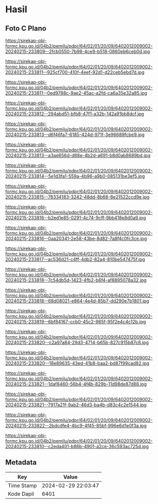 # Hasil

## Foto C Plano

https://sirekap-obj-formc.kpu.go.id/04b2/pemilu/pdpr/64/02/01/20/09/6402012009002-20240215-233809--2fcb0550-7b98-4ce9-b518-0860eb6ceb0d.jpg

https://sirekap-obj-formc.kpu.go.id/04b2/pemilu/pdpr/64/02/01/20/09/6402012009002-20240215-233811--925cf700-410f-4eef-92d1-d22ceb5ebd7d.jpg

https://sirekap-obj-formc.kpu.go.id/04b2/pemilu/pdpr/64/02/01/20/09/6402012009002-20240215-233811--0ed9788c-9ae2-45ac-a2fd-ca6a35e32a85.jpg

https://sirekap-obj-formc.kpu.go.id/04b2/pemilu/pdpr/64/02/01/20/09/6402012009002-20240215-233812--294abd51-bfb8-47f1-a32b-142a91bb8dcf.jpg

https://sirekap-obj-formc.kpu.go.id/04b2/pemilu/pdpr/64/02/01/20/09/6402012009002-20240215-233813--d6f46fa7-6185-424d-971f-3e96689fcbe9.jpg

https://sirekap-obj-formc.kpu.go.id/04b2/pemilu/pdpr/64/02/01/20/09/6402012009002-20240215-233813--a3ae656d-d88e-4b2d-a691-b8d0ab8689bd.jpg

https://sirekap-obj-formc.kpu.go.id/04b2/pemilu/pdpr/64/02/01/20/09/6402012009002-20240215-233814--5e1d3fa1-559a-4b96-a9b0-085131be3ef5.jpg

https://sirekap-obj-formc.kpu.go.id/04b2/pemilu/pdpr/64/02/01/20/09/6402012009002-20240215-233815--78334183-3242-48dd-8b68-8e21522ccd9e.jpg

https://sirekap-obj-formc.kpu.go.id/04b2/pemilu/pdpr/64/02/01/20/09/6402012009002-20240215-233816--b2ed1e85-0291-4c74-9cff-9bb418e8d0a9.jpg

https://sirekap-obj-formc.kpu.go.id/04b2/pemilu/pdpr/64/02/01/20/09/6402012009002-20240215-233816--0aa20341-2e58-43be-8d82-7a8f4c0fc3ce.jpg

https://sirekap-obj-formc.kpu.go.id/04b2/pemilu/pdpr/64/02/01/20/09/6402012009002-20240215-233817--ac536d21-c4ff-4db2-82a4-810be547475f.jpg

https://sirekap-obj-formc.kpu.go.id/04b2/pemilu/pdpr/64/02/01/20/09/6402012009002-20240215-233818--7c54db5d-1423-4fb2-b6f4-af8895078a32.jpg

https://sirekap-obj-formc.kpu.go.id/04b2/pemilu/pdpr/64/02/01/20/09/6402012009002-20240215-233818--68d08021-e864-4e4d-85b7-dd290e7b1801.jpg

https://sirekap-obj-formc.kpu.go.id/04b2/pemilu/pdpr/64/02/01/20/09/6402012009002-20240215-233819--6bf84167-ccb0-45c2-965f-95f2e4c4c12b.jpg

https://sirekap-obj-formc.kpu.go.id/04b2/pemilu/pdpr/64/02/01/20/09/6402012009002-20240215-233820--c2a97a84-29d3-4714-b65b-827c915b87c6.jpg

https://sirekap-obj-formc.kpu.go.id/04b2/pemilu/pdpr/64/02/01/20/09/6402012009002-20240215-233820--18e89635-43ed-41b8-baa2-bd87f99cad82.jpg

https://sirekap-obj-formc.kpu.go.id/04b2/pemilu/pdpr/64/02/01/20/09/6402012009002-20240215-233821--1daf8460-56b4-4f4b-829b-11d98de87d88.jpg

https://sirekap-obj-formc.kpu.go.id/04b2/pemilu/pdpr/64/02/01/20/09/6402012009002-20240215-233821--7917a21f-9ab2-46d3-ba4b-d83c4c2e1544.jpg

https://sirekap-obj-formc.kpu.go.id/04b2/pemilu/pdpr/64/02/01/20/09/6402012009002-20240215-233822--2bdcdfe4-4bc9-4f45-85bf-996e6d1e0f3a.jpg

https://sirekap-obj-formc.kpu.go.id/04b2/pemilu/pdpr/64/02/01/20/09/6402012009002-20240215-233810--c2eda401-b86b-4901-a2ce-36c593ac725d.jpg


## Metadata

| Key        | Value               |
| ---------- | ------------------- |
| Time Stamp | 2024-02-29 22:03:47 |
| Kode Dapil | 6401                |



